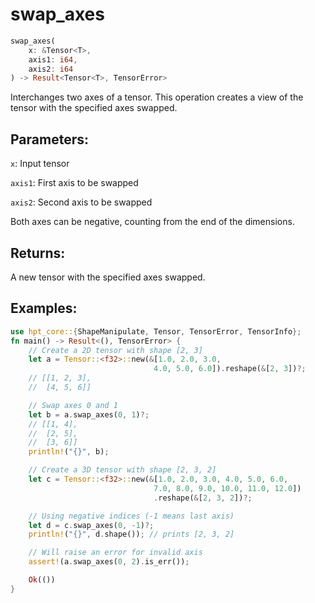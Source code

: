 # swap_axes
```rust
swap_axes(
    x: &Tensor<T>,
    axis1: i64,
    axis2: i64
) -> Result<Tensor<T>, TensorError>
```
Interchanges two axes of a tensor. This operation creates a view of the tensor with the specified axes swapped.

## Parameters:
`x`: Input tensor

`axis1`: First axis to be swapped

`axis2`: Second axis to be swapped

Both axes can be negative, counting from the end of the dimensions.

## Returns:
A new tensor with the specified axes swapped.

## Examples:
```rust
use hpt_core::{ShapeManipulate, Tensor, TensorError, TensorInfo};
fn main() -> Result<(), TensorError> {
    // Create a 2D tensor with shape [2, 3]
    let a = Tensor::<f32>::new(&[1.0, 2.0, 3.0,
                                4.0, 5.0, 6.0]).reshape(&[2, 3])?;
    // [[1, 2, 3],
    //  [4, 5, 6]]

    // Swap axes 0 and 1
    let b = a.swap_axes(0, 1)?;
    // [[1, 4],
    //  [2, 5],
    //  [3, 6]]
    println!("{}", b);

    // Create a 3D tensor with shape [2, 3, 2]
    let c = Tensor::<f32>::new(&[1.0, 2.0, 3.0, 4.0, 5.0, 6.0,
                                7.0, 8.0, 9.0, 10.0, 11.0, 12.0])
                                .reshape(&[2, 3, 2])?;

    // Using negative indices (-1 means last axis)
    let d = c.swap_axes(0, -1)?;
    println!("{}", d.shape()); // prints [2, 3, 2]

    // Will raise an error for invalid axis
    assert!(a.swap_axes(0, 2).is_err());

    Ok(())
}
```